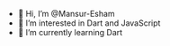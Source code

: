- 👋 Hi, I’m @Mansur-Esham
- 👀 I’m interested in Dart and JavaScript
- 🌱 I’m currently learning Dart

<!---
Mansur-Esham/Mansur-Esham is a ✨ special ✨ repository because its `README.md` (this file) appears on your GitHub profile.
You can click the Preview link to take a look at your changes.
--->
